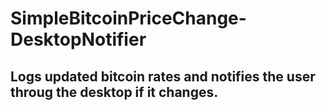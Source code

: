 # SimpleBitcoinPriceChange-DesktopNotifier
## Logs updated bitcoin rates and notifies the user throug the desktop if it changes.